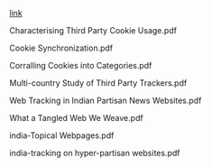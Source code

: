 
[link](https://raw.githack.com/Tracking-the-trackers/Tracking-the-trackers.github.io/main/PDFs/list.html)


<p>Characterising Third Party Cookie Usage.pdf</p>
<p>Cookie Synchronization.pdf</p>
<p>Corralling Cookies into Categories.pdf</p>
<p>Multi-country Study of Third Party Trackers.pdf</p>
<p>Web Tracking in Indian Partisan News Websites.pdf</p>
<p>What a Tangled Web We Weave.pdf</p>
<p>india-Topical Webpages.pdf</p>
<p>india-tracking on hyper-partisan websites.pdf</p>

